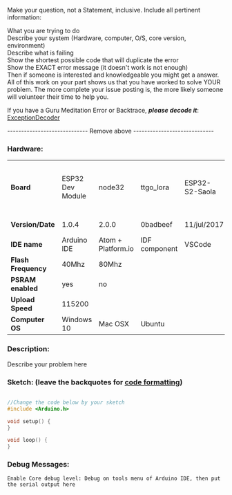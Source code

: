 Make your question, not a Statement, inclusive. Include all pertinent information:

What you are trying to do  
Describe your system (Hardware, computer, O/S, core version, environment)  
Describe what is failing  
Show the shortest possible code that will duplicate the error  
Show the EXACT error message (it doesn't work is not enough)  
Then if someone is interested and knowledgeable you might get a answer.  All of this work on your part shows us that you have worked to solve YOUR problem. The more complete your issue posting is, the more likely someone will volunteer their time to help you.

If you have a Guru Meditation Error or Backtrace, ***please decode it***:
[ExceptionDecoder](https://github.com/me-no-dev/EspExceptionDecoder)

----------------------------- Remove above -----------------------------


### Hardware:
|||||||
|:---|---|---|---|---|---|
|<B>Board</B>|ESP32 Dev Module|node32|ttgo_lora|ESP32-S2-Saola|Custom w/ ESP32-S2-WROVER 16MB|
|<B>Version/Date</B>|1.0.4|2.0.0|0badbeef|11/jul/2017|today's master|
|<B>IDE name</B>|Arduino IDE|Atom + Platform.io|IDF component|VSCode|
|<B>Flash Frequency</B>|40Mhz|80Mhz|
|<B>PSRAM enabled</B>|yes|no|
|<B>Upload Speed</B>|115200|
|<B>Computer OS</B>|Windows 10|Mac OSX|Ubuntu|

### Description:
Describe your problem here


### Sketch:  (leave the backquotes for [code formatting](https://help.github.com/articles/creating-and-highlighting-code-blocks/))
```cpp

//Change the code below by your sketch
#include <Arduino.h>

void setup() {
}

void loop() {
}
```

### Debug Messages:
```
Enable Core debug level: Debug on tools menu of Arduino IDE, then put the serial output here 
```
